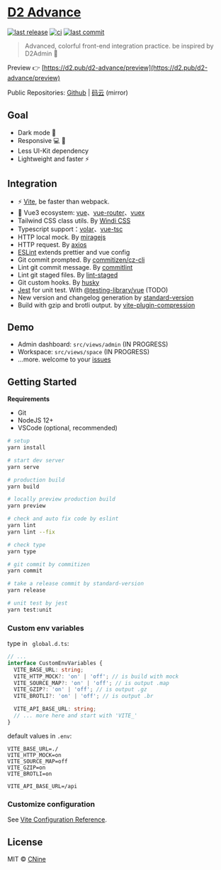 # [D2 Advance](https://github.com/d2-projects/d2-advance)

[![last release](https://img.shields.io/github/v/release/d2-projects/d2-advance?style=flat-square)](https://github.com/d2-projects/d2-advance/releases)
[![ci](https://img.shields.io/github/workflow/status/d2-projects/d2-advance/Release%20pipeline?logo=github&style=flat-square)](https://github.com/d2-projects/d2-advance/actions)
[![last commit](https://img.shields.io/github/last-commit/d2-projects/d2-advance?logo=git&logoColor=white&style=flat-square)](https://github.com/d2-projects/d2-advance/commits/master)

> Advanced, colorful front-end integration practice. be inspired by D2Admin 🧗

Preview 👉 [https://d2.pub/d2-advance/preview](https://d2.pub/d2-advance/preview)
 
Public Repositories: [Github](https://gitee.com/d2-projects/d2-advance) | [码云](https://gitee.com/d2-projects/d2-advance) (mirror)

## Goal

- Dark mode 🌛
- Responsive 💻 📱
- Less UI-Kit dependency
- Lightweight and faster ⚡️

## Integration

-  ⚡️ [Vite](https://vitejs.dev/guide/), be faster than webpack.
- 🖖 Vue3 ecosystem: [vue](https://v3.vuejs.org/)、[vue-router](https://next.router.vuejs.org/)、[vuex](https://vuex.vuejs.org/guide/)
- Tailwind CSS class utils. By [Windi CSS](https://windicss.org/guide/features.html)
- Typescript support：[volar](https://github.com/johnsoncodehk/volar)、[vue-tsc](https://github.com/johnsoncodehk/vue-tsc)
- HTTP local mock. By [miragejs](https://miragejs.com/docs/main-concepts/route-handlers/)
- HTTP request. By [axios](https://github.com/axios/axios)
- [ESLint](https://eslint.org/) extends prettier and vue config
- Git commit prompted. By [commitizen/cz-cli](https://github.com/commitizen/cz-cli)
- Lint git commit message. By [commitlint](https://commitlint.js.org/)
- Lint git staged files. By [lint-staged](https://github.com/okonet/lint-staged)
- Git custom hooks. By [husky](https://typicode.github.io/husky/#/)
- [Jest](https://jestjs.io/) for unit test. With [@testing-library/vue](https://github.com/testing-library/vue-testing-library) (TODO)
- New version and changelog generation by [standard-version](https://github.com/conventional-changelog/standard-version)
- Build with gzip and brotli output. by [vite-plugin-compression](https://github.com/anncwb/vite-plugin-compression)

## Demo

- Admin dashboard: `src/views/admin` (IN PROGRESS)
- Workspace: `src/views/space`  (IN PROGRESS)
- ...more. welcome to your [issues](https://github.com/d2-projects/d2-advance/issues/new)

## Getting Started

**Requirements**

-   Git
-   NodeJS 12+
-   VSCode (optional, recommended)

``` bash
# setup
yarn install

# start dev server
yarn serve

# production build
yarn build

# locally preview production build
yarn preview

# check and auto fix code by eslint
yarn lint
yarn lint --fix

# check type
yarn type

# git commit by commitizen
yarn commit

# take a release commit by standard-version
yarn release

# unit test by jest
yarn test:unit
```

### Custom env variables

type in ` global.d.ts`:

``` ts
// ...
interface CustomEnvVariables {
  VITE_BASE_URL: string;
  VITE_HTTP_MOCK?: 'on' | 'off'; // is build with mock
  VITE_SOURCE_MAP?: 'on' | 'off'; // is output .map
  VITE_GZIP?: 'on' | 'off'; // is output .gz
  VITE_BROTLI?: 'on' | 'off'; // is output .br

  VITE_API_BASE_URL: string;
  // ... more here and start with 'VITE_'
}
```

default values in `.env`:

```
VITE_BASE_URL=./
VITE_HTTP_MOCK=on
VITE_SOURCE_MAP=off
VITE_GZIP=on
VITE_BROTLI=on

VITE_API_BASE_URL=/api
```

### Customize configuration
See [Vite Configuration Reference](https://vitejs.dev/config/).

## License

MIT © [CNine](https://github.com/Aysnine/)
